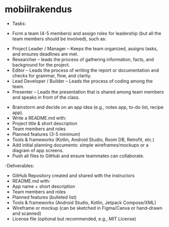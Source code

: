 # mobiilrakendus

- Tasks:

 - Form a team (4-5 members) and assign roles for leadership (but all the team members should be involved), 
  such as: 
  * Project Leader / Manager – Keeps the team organized, assigns tasks, and ensures deadlines are met.
  * Researcher – leads the process of gathering information, facts, and background for the project.
  * Editor – Leads the process of writing the report or documentation and checks for grammar, flow, 
  and clarity.
  * Lead Developer / Builder – Leads the process of coding among the team.
  * Presenter – Leads the presentation that is shared among team members and speaks in front of the class.
 - Brainstorm and decide on an app idea (e.g., notes app, to-do list, recipe app).
 - Write a README.md with:
  - Project title & short description
  - Team members and roles
  - Planned features (3-5 minimum)
  - Tools & frameworks (Kotlin, Android Studio, Room DB, Retrofit, etc.)
 - Add initial planning documents: simple wireframes/mockups or a diagram of app screens.
 - Push all files to GitHub and ensure teammates can collaborate.


-Deliverables:

 - GitHub Repository created and shared with the instructors
 - README.md with:
  - App name + short description
  - Team members and roles
  - Planned features (bulleted list)
  - Tools & frameworks (Android Studio, Kotlin, Jetpack Compose/XML)
 - Wireframe or mockup (can be sketched in Figma/Canva or hand-drawn and scanned)
 - License file (optional but recommended, e.g., MIT License)
